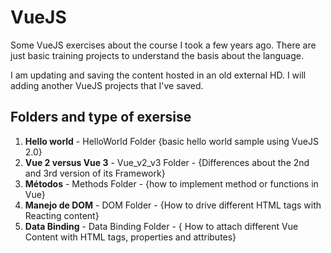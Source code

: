 # VueJS

Some VueJS exercises about the course I took a few years ago. There are just basic training projects to understand the basis about the language.

I am updating and saving the content hosted in an old external HD. I will adding another VueJS projects that I've saved.

## Folders and type of exersise

1. **Hello world** - HelloWorld Folder {basic hello world sample using VueJS 2.0}
2. **Vue 2 versus Vue 3** - Vue_v2_v3 Folder - {Differences about the 2nd and 3rd version of its Framework}
3. **Métodos** - Methods Folder - {how to implement method or functions in Vue}
4. **Manejo de DOM** - DOM Folder - {How to drive different HTML tags with Reacting content}
5. **Data Binding** - Data Binding Folder - { How to attach different Vue Content with HTML tags, properties and attributes}
